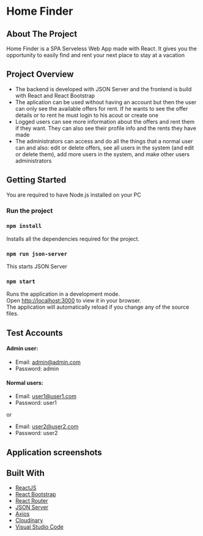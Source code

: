 # Home Finder

## About The Project

Home Finder is a SPA Serveless Web App made with React. It gives you the opportunity to easily find and rent your next place to stay at a vacation

## Project Overview

- The backend is developed with JSON Server and the frontend is build with React and React Bootstrap
- The aplication can be used without having an account but then the user can only see the available offers for rent. If he wants to see the offer details or to rent he must login to his acout or create one
- Logged users can see more information about the offers and rent them if they want. They can also see their profile info and the rents they have made
- The administrators can access and do all the things that a normal user can and also: edit or delete offers, see all users in the system (and edit or delete them), add more users in the system, and make other users administrators

## Getting Started

You are required to have Node.js installed on your PC

### Run the project

### `npm install`

Installs all the dependencies required for the project.

### `npm run json-server`

This starts JSON Server

### `npm start`

Runs the application in a development mode.\
Open [http://localhost:3000](http://localhost:3000) to view it in your browser.\
The application will automatically reload if you change any of the source files.

## Test Accounts

#### Admin user:

- Email: admin@admin.com
- Password: admin

#### Normal users:

- Email: user1@user1.com
- Password: user1

or

- Email: user2@user2.com
- Password: user2

## Application screenshots

## Built With

- [ReactJS](https://react.dev/)
- [React Bootstrap](https://react-bootstrap.netlify.app/)
- [React Router](https://reactrouter.com/en/main)
- [JSON Server](https://www.npmjs.com/package/json-server)
- [Axios](https://axios-http.com/docs/intro)
- [Cloudinary](https://cloudinary.com/)
- [Visual Studio Code](https://code.visualstudio.com/)
  <br/><br/>
